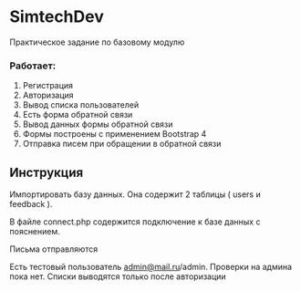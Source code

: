 # SimtechDev
Практическое задание по базовому модулю
### Работает:
1. Регистрация
2. Авторизация
3. Вывод списка пользователей
4. Есть форма обратной связи
5. Вывод данных формы обратной связи
6. Формы построены с применением Bootstrap 4
7. Отправка писем при обращении в обратной связи

## Инструкция

Импортировать базу данных. Она содержит 2 таблицы ( users и feedback ).

В файле connect.php содержится подключение к базе данных с пояснением.

Письма отправляются 

Есть тестовый пользователь admin@mail.ru/admin. Проверки на админа пока нет. Списки выводятся только после авторизации
